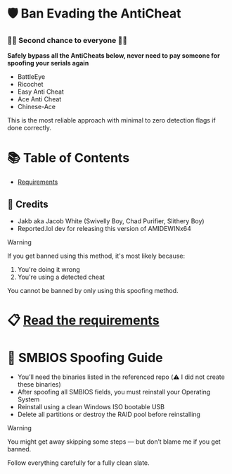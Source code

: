 # 🛡️ Ban Evading the AntiCheat
### 💪💪 Second chance to everyone 💪💪

**Safely bypass all the AntiCheats below, never need to pay someone for spoofing your serials again**
- BattleEye
- Ricochet
- Easy Anti Cheat
- Ace Anti Cheat
- Chinese-Ace

This is the most reliable approach with minimal to zero detection flags if done correctly.

# 📚 Table of Contents
- [Requirements](https://github.com/GoofyNest/HardwareSpoofing/blob/main/Requirements.md)


## 🙌 Credits
- Jakb aka Jacob White (Swivelly Boy, Chad Purifier, Slithery Boy)
- Reported.lol dev for releasing this version of AMIDEWINx64

> [!WARNING]
> If you get banned using this method, it's most likely because:
> 1. You're doing it wrong
> 2. You're using a detected cheat
>
> You cannot be banned by only using this spoofing method.

# 📋 [Read the requirements]((https://github.com/GoofyNest/HardwareSpoofing/blob/main/Requirements.md))

# 🧬 SMBIOS Spoofing Guide

- You’ll need the binaries listed in the referenced repo (⚠️ I did not create these binaries)
- After spoofing all SMBIOS fields, you must reinstall your Operating System
- Reinstall using a clean Windows ISO bootable USB
- Delete all partitions or destroy the RAID pool before reinstalling

> [!WARNING]
> You might get away skipping some steps — but don’t blame me if you get banned.
> 
> Follow everything carefully for a fully clean slate.
